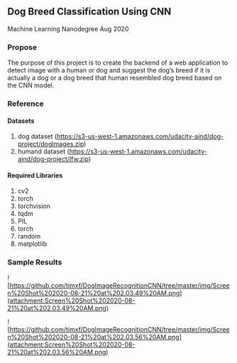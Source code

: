 
## Dog Breed Classification Using CNN
Machine Learning Nanodegree Aug 2020

### Propose
The purpose of this project is to create the backend of a web application to detect image with  a human or dog and suggest the dog’s breed if it is actually a dog or a dog breed that human resembled dog breed based on the CNN model.

### Reference
#### Datasets
1. dog dataset (https://s3-us-west-1.amazonaws.com/udacity-aind/dog-project/dogImages.zip)
2. humand dataset (https://s3-us-west-1.amazonaws.com/udacity-aind/dog-project/lfw.zip)

#### Required Libraries
1. cv2
2. torch
3. torchvision
4. tqdm
5. PIL
6. torch
7. random
8. matplotlib

### Sample Results 
![https://github.com/timxf/DogImageRecognitionCNN/tree/master/img/Screen%20Shot%202020-08-21%20at%202.03.49%20AM.png](attachment:Screen%20Shot%202020-08-21%20at%202.03.49%20AM.png)

![https://github.com/timxf/DogImageRecognitionCNN/tree/master/img/Screen%20Shot%202020-08-21%20at%202.03.56%20AM.png](attachment:Screen%20Shot%202020-08-21%20at%202.03.56%20AM.png)

